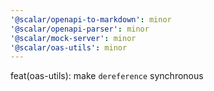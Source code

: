 ```yaml
---
'@scalar/openapi-to-markdown': minor
'@scalar/openapi-parser': minor
'@scalar/mock-server': minor
'@scalar/oas-utils': minor
---
```


feat(oas-utils): make `dereference` synchronous
